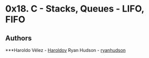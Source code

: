 # 0x18. C - Stacks, Queues - LIFO, FIFO

## Authors

***Haroldo Vélez - [Haroldov](https://github.com/Haroldov)
Ryan Hudson - [ryanhudson](https://github.com/ryanhudson)
